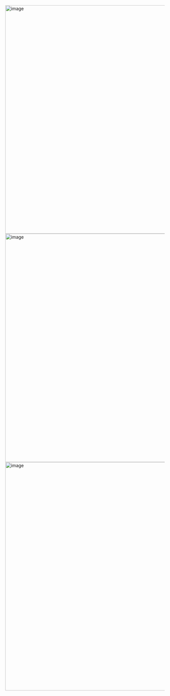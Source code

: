 <img width="720" alt="image" src="https://user-images.githubusercontent.com/125098211/234912430-ab3af907-d5ab-4324-bce1-b37f6b3e4220.png">
<img width="720" alt="image" src="https://user-images.githubusercontent.com/125098211/234912675-d4302487-d109-425c-8a3d-8c68f8c8b945.png">
<img width="720" alt="image" src="https://user-images.githubusercontent.com/125098211/234912777-9ecc08b8-99c7-4594-9f2e-6798821967e3.png">
